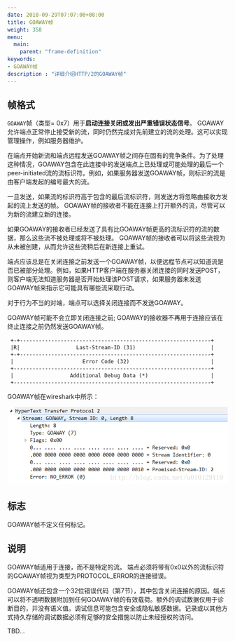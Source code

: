 ```yaml
---
date: 2018-09-29T07:07:00+08:00
title: GOAWAY帧
weight: 358
menu:
  main:
    parent: "frame-definition"
keywords:
- GOAWAY帧
description : "详细介绍HTTP/2的GOAWAY帧"
---
```


## 帧格式

`GOAWAY`帧（类型= 0x7）用于**启动连接关闭或发出严重错误状态信号**。 GOAWAY允许端点正常停止接受新的流，同时仍然完成对先前建立的流的处理。这可以实现管理操作，例如服务器维护。

在端点开始新流和端点远程发送GOAWAY帧之间存在固有的竞争条件。为了处理这种情况，GOAWAY包含在此连接中的发送端点上已处理或可能处理的最后一个peer-initiated流的流标识符。例如，如果服务器发送GOAWAY帧，则标识的流是由客户端发起的编号最大的流。

一旦发送，如果流的标识符高于包含的最后流标识符，则发送方将忽略由接收方发起的流上发送的帧。 GOAWAY帧的接收者不能在连接上打开额外的流，尽管可以为新的流建立新的连接。

如果GOAWAY的接收者已经发送了具有比GOAWAY帧更高的流标识符的流的数据，那么这些流不被处理或将不被处理。 GOAWAY帧的接收者可以将这些流视为从未被创建，从而允许这些流稍后在新连接上重试。

端点应该总是在关闭连接之前发送一个GOAWAY帧，以便远程节点可以知道流是否已被部分处理。例如，如果HTTP客户端在服务器关闭连接的同时发送POST，则客户端无法知道服务器是否开始处理该POST请求，如果服务器未发送GOAWAY帧来指示它可能具有哪些流采取行动。

对于行为不当的对端，端点可以选择关闭连接而不发送GOAWAY。 

GOAWAY帧可能不会立即关闭连接之前; GOAWAY的接收器不再用于连接应该在终止连接之前仍然发送GOAWAY帧。

```
 +-+-------------------------------------------------------------+
 |R|                  Last-Stream-ID (31)                        |
 +-+-------------------------------------------------------------+
 |                      Error Code (32)                          |
 +---------------------------------------------------------------+
 |                  Additional Debug Data (*)                    |
 +---------------------------------------------------------------+
```

GOAWAY帧在wireshark中所示：

![](images/goaway.png)

## 标志

GOAWAY帧不定义任何标记。

## 说明

GOAWAY帧适用于连接，而不是特定的流。 端点必须将带有0x0以外的流标识符的GOAWAY帧视为类型为PROTOCOL_ERROR的连接错误。

GOAWAY帧还包含一个32位错误代码（第7节），其中包含关闭连接的原因。端点可以将不透明数据附加到任何GOAWAY帧的有效载荷。额外的调试数据仅用于诊断目的，并没有语义值。调试信息可能包含安全或隐私敏感数据。记录或以其他方式持久存储的调试数据必须有足够的安全措施以防止未经授权的访问。

TBD...